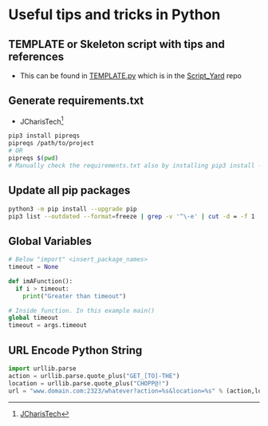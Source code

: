 # Useful tips and tricks in Python

## TEMPLATE or Skeleton script with tips and references
* This can be found in [TEMPLATE.py](https://github.com/trojand/Script_Yard/blob/main/TEMPLATE.py) which is in the [Script_Yard](https://github.com/trojand/Script_Yard) repo

## Generate requirements.txt
* JCharisTech[^1]
``` bash
pip3 install pipreqs
pipreqs /path/to/project
# OR
pipreqs $(pwd)
# Manually check the requirements.txt also by installing pip3 install -r requirements.txt
```
[^1]: [JCharisTech](https://blog.jcharistech.com/2020/11/02/how-to-create-requirements-txt-file-in-python/)

## Update all pip packages
```bash
python3 -m pip install --upgrade pip
pip3 list --outdated --format=freeze | grep -v '^\-e' | cut -d = -f 1  | xargs -n1 pip3 install -U
```

## Global Variables
```python
# Below "import" <insert_package_names>
timeout = None

def imAFunction():
  if i > timeout:
    print("Greater than timeout")

# Inside function. In this example main()
global timeout 
timeout = args.timeout
```

## URL Encode Python String
```python
import urllib.parse
action = urllib.parse.quote_plus("GET_[TO]-THE")
location = urllib.parse.quote_plus("CHOPP@!")
url = "www.domain.com:2323/whatever?action=%s&location=%s" % (action,location)
```
